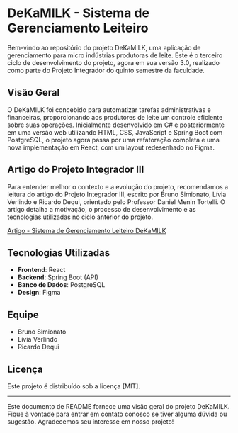 # DeKaMILK - Sistema de Gerenciamento Leiteiro

Bem-vindo ao repositório do projeto DeKaMILK, uma aplicação de gerenciamento para micro indústrias produtoras de leite. Este é o terceiro ciclo de desenvolvimento do projeto, agora em sua versão 3.0, realizado como parte do Projeto Integrador do quinto semestre da faculdade.

## Visão Geral

O DeKaMILK foi concebido para automatizar tarefas administrativas e financeiras, proporcionando aos produtores de leite um controle eficiente sobre suas operações. Inicialmente desenvolvido em C# e posteriormente em uma versão web utilizando HTML, CSS, JavaScript e Spring Boot com PostgreSQL, o projeto agora passa por uma refatoração completa e uma nova implementação em React, com um layout redesenhado no Figma.

## Artigo do Projeto Integrador III

Para entender melhor o contexto e a evolução do projeto, recomendamos a leitura do artigo do Projeto Integrador III, escrito por Bruno Simionato, Lívia Verlindo e Ricardo Dequi, orientado pelo Professor Daniel Menin Tortelli. O artigo detalha a motivação, o processo de desenvolvimento e as tecnologias utilizadas no ciclo anterior do projeto.

[Artigo - Sistema de Gerenciamento Leiteiro DeKaMILK](https://drive.google.com/file/d/1c3fL7JsZLn1850VzS4bum8ZuDX2fFuzV/view?usp=sharing)

## Tecnologias Utilizadas

- **Frontend**: React
- **Backend**: Spring Boot (API)
- **Banco de Dados**: PostgreSQL
- **Design**: Figma

## Equipe

- Bruno Simionato
- Lívia Verlindo
- Ricardo Dequi

## Licença

Este projeto é distribuído sob a licença [MIT].

---

Este documento de README fornece uma visão geral do projeto DeKaMILK. Fique à vontade para entrar em contato conosco se tiver alguma dúvida ou sugestão. Agradecemos seu interesse em nosso projeto!

